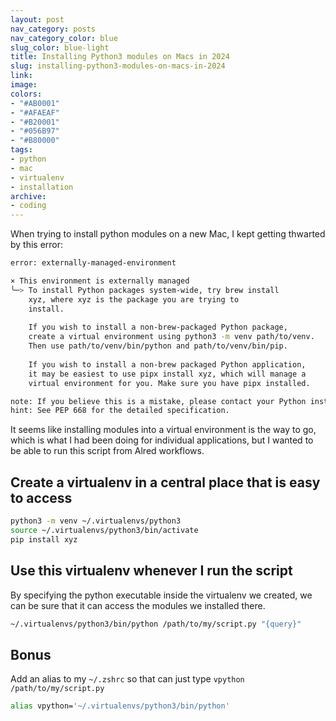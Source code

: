 ```yaml
---
layout: post
nav_category: posts
nav_category_color: blue
slug_color: blue-light
title: Installing Python3 modules on Macs in 2024
slug: installing-python3-modules-on-macs-in-2024
link:
image:
colors:
- "#AB0001"
- "#AFAEAF"
- "#B20001"
- "#056B97"
- "#B80000"
tags:
- python
- mac
- virtualenv
- installation
archive:
- coding
---
```


When trying to install python modules on a new Mac, I kept getting thwarted by this error:

```bash
error: externally-managed-environment

× This environment is externally managed
╰─> To install Python packages system-wide, try brew install
    xyz, where xyz is the package you are trying to
    install.
    
    If you wish to install a non-brew-packaged Python package,
    create a virtual environment using python3 -m venv path/to/venv.
    Then use path/to/venv/bin/python and path/to/venv/bin/pip.
    
    If you wish to install a non-brew packaged Python application,
    it may be easiest to use pipx install xyz, which will manage a
    virtual environment for you. Make sure you have pipx installed.

note: If you believe this is a mistake, please contact your Python installation or OS distribution provider. You can override this, at the risk of breaking your Python installation or OS, by passing --break-system-packages.
hint: See PEP 668 for the detailed specification.
```

It seems like installing modules into a virtual environment is the way to go, which is what I had been doing for individual applications, but I wanted to be able to run this script from Alred workflows. 

## Create a virtualenv in a central place that is easy to access

```bash
python3 -m venv ~/.virtualenvs/python3
source ~/.virtualenvs/python3/bin/activate
pip install xyz
```

## Use this virtualenv whenever I run the script

By specifying the python executable inside the virtualenv we created, we can be sure that it can access the modules we installed there.
```bash
~/.virtualenvs/python3/bin/python /path/to/my/script.py "{query}"
```

## Bonus

Add an alias to my `~/.zshrc` so that can just type `vpython /path/to/my/script.py`

```bash
alias vpython='~/.virtualenvs/python3/bin/python'
```